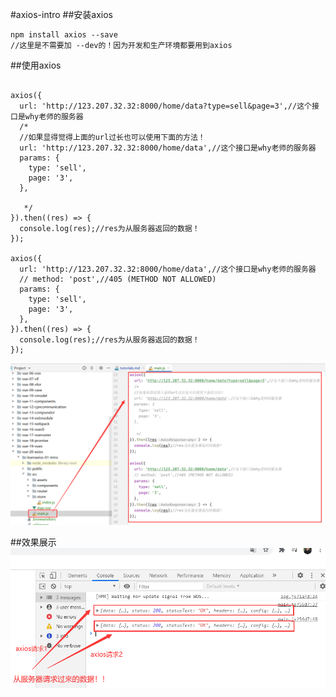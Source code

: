 #axios-intro
##安装axios
```vue
npm install axios --save
//这里是不需要加 --dev的！因为开发和生产环境都要用到axios
```
##使用axios
```vue

axios({
  url: 'http://123.207.32.32:8000/home/data?type=sell&page=3',//这个接口是why老师的服务器
  /*
  //如果显得觉得上面的url过长也可以使用下面的方法！
  url: 'http://123.207.32.32:8000/home/data',//这个接口是why老师的服务器
  params: {
    type: 'sell',
    page: '3',
  },

   */
}).then((res) => {
  console.log(res);//res为从服务器返回的数据！
});

axios({
  url: 'http://123.207.32.32:8000/home/data',//这个接口是why老师的服务器
  // method: 'post',//405 (METHOD NOT ALLOWED)
  params: {
    type: 'sell',
    page: '3',
  },
}).then((res) => {
  console.log(res);//res为从服务器返回的数据！
});

```
![](./assets/tutorials-1603677275652.png)

##效果展示
![](./assets/tutorials-1603677462788.png)
